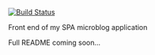[![Build Status](https://travis-ci.org/lord-of-yoghurt/spa_frontend.svg?branch=s3-deploy)](https://travis-ci.org/lord-of-yoghurt/spa_frontend)

Front end of my SPA microblog application

Full README coming soon...
